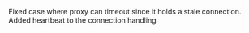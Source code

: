 Fixed case where proxy can timeout since it holds a stale connection. Added heartbeat to the connection handling